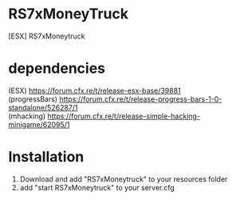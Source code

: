 # RS7xMoneyTruck

[ESX] RS7xMoneytruck

# dependencies          

(ESX)  https://forum.cfx.re/t/release-esx-base/39881     
(progressBars) https://forum.cfx.re/t/release-progress-bars-1-0-standalone/526287/1     
(mhacking) https://forum.cfx.re/t/release-simple-hacking-minigame/62095/1

# Installation 

1. Download and add "RS7xMoneytruck" to your resources folder
2. add "start RS7xMoneytruck" to your server.cfg
